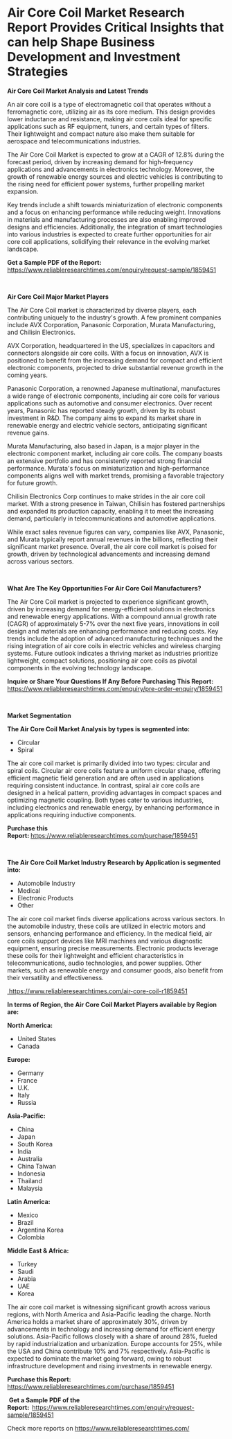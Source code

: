 <p><h1>Air Core Coil Market Research Report Provides Critical Insights that can help Shape Business Development and Investment Strategies</h1></p><p><strong>Air Core Coil Market Analysis and Latest Trends</strong></p>
<p><p>An air core coil is a type of electromagnetic coil that operates without a ferromagnetic core, utilizing air as its core medium. This design provides lower inductance and resistance, making air core coils ideal for specific applications such as RF equipment, tuners, and certain types of filters. Their lightweight and compact nature also make them suitable for aerospace and telecommunications industries.</p><p>The Air Core Coil Market is expected to grow at a CAGR of 12.8% during the forecast period, driven by increasing demand for high-frequency applications and advancements in electronics technology. Moreover, the growth of renewable energy sources and electric vehicles is contributing to the rising need for efficient power systems, further propelling market expansion. </p><p>Key trends include a shift towards miniaturization of electronic components and a focus on enhancing performance while reducing weight. Innovations in materials and manufacturing processes are also enabling improved designs and efficiencies. Additionally, the integration of smart technologies into various industries is expected to create further opportunities for air core coil applications, solidifying their relevance in the evolving market landscape.</p></p>
<p><strong>Get a Sample PDF of the Report:&nbsp;</strong> <a href="https://www.reliableresearchtimes.com/enquiry/request-sample/1859451?utm_campaign=2006&utm_medium=2&utm_source=Github&utm_content=ia&utm_term=31032025&utm_id=air-core-coil">https://www.reliableresearchtimes.com/enquiry/request-sample/1859451</a></p>
<p>&nbsp;</p>
<p><strong>Air Core Coil Major Market Players</strong></p>
<p><p>The Air Core Coil market is characterized by diverse players, each contributing uniquely to the industry's growth. A few prominent companies include AVX Corporation, Panasonic Corporation, Murata Manufacturing, and Chilisin Electronics.</p><p>AVX Corporation, headquartered in the US, specializes in capacitors and connectors alongside air core coils. With a focus on innovation, AVX is positioned to benefit from the increasing demand for compact and efficient electronic components, projected to drive substantial revenue growth in the coming years.</p><p>Panasonic Corporation, a renowned Japanese multinational, manufactures a wide range of electronic components, including air core coils for various applications such as automotive and consumer electronics. Over recent years, Panasonic has reported steady growth, driven by its robust investment in R&D. The company aims to expand its market share in renewable energy and electric vehicle sectors, anticipating significant revenue gains.</p><p>Murata Manufacturing, also based in Japan, is a major player in the electronic component market, including air core coils. The company boasts an extensive portfolio and has consistently reported strong financial performance. Murata's focus on miniaturization and high-performance components aligns well with market trends, promising a favorable trajectory for future growth.</p><p>Chilisin Electronics Corp continues to make strides in the air core coil market. With a strong presence in Taiwan, Chilisin has fostered partnerships and expanded its production capacity, enabling it to meet the increasing demand, particularly in telecommunications and automotive applications.</p><p>While exact sales revenue figures can vary, companies like AVX, Panasonic, and Murata typically report annual revenues in the billions, reflecting their significant market presence. Overall, the air core coil market is poised for growth, driven by technological advancements and increasing demand across various sectors.</p></p>
<p>&nbsp;</p>
<p><strong>What Are The Key Opportunities For Air Core Coil Manufacturers?</strong></p>
<p><p>The Air Core Coil market is projected to experience significant growth, driven by increasing demand for energy-efficient solutions in electronics and renewable energy applications. With a compound annual growth rate (CAGR) of approximately 5-7% over the next five years, innovations in coil design and materials are enhancing performance and reducing costs. Key trends include the adoption of advanced manufacturing techniques and the rising integration of air core coils in electric vehicles and wireless charging systems. Future outlook indicates a thriving market as industries prioritize lightweight, compact solutions, positioning air core coils as pivotal components in the evolving technology landscape.</p></p>
<p><strong>Inquire or Share Your Questions If Any Before Purchasing This Report:</strong> <a href="https://www.reliableresearchtimes.com/enquiry/pre-order-enquiry/1859451?utm_campaign=2006&utm_medium=2&utm_source=Github&utm_content=ia&utm_term=31032025&utm_id=air-core-coil">https://www.reliableresearchtimes.com/enquiry/pre-order-enquiry/1859451</a></p>
<p>&nbsp;</p>
<p><strong>Market Segmentation</strong></p>
<p><strong>The Air Core Coil Market Analysis by types is segmented into:</strong></p>
<p><ul><li>Circular</li><li>Spiral</li></ul></p>
<p><p>The air core coil market is primarily divided into two types: circular and spiral coils. Circular air core coils feature a uniform circular shape, offering efficient magnetic field generation and are often used in applications requiring consistent inductance. In contrast, spiral air core coils are designed in a helical pattern, providing advantages in compact spaces and optimizing magnetic coupling. Both types cater to various industries, including electronics and renewable energy, by enhancing performance in applications requiring inductive components.</p></p>
<p><strong>Purchase this Report:&nbsp;</strong><a href="https://www.reliableresearchtimes.com/purchase/1859451?utm_campaign=2006&utm_medium=2&utm_source=Github&utm_content=ia&utm_term=31032025&utm_id=air-core-coil">https://www.reliableresearchtimes.com/purchase/1859451</a></p>
<p>&nbsp;</p>
<p><strong>The Air Core Coil Market Industry Research by Application is segmented into:</strong></p>
<p><ul><li>Automobile Industry</li><li>Medical</li><li>Electronic Products</li><li>Other</li></ul></p>
<p><p>The air core coil market finds diverse applications across various sectors. In the automobile industry, these coils are utilized in electric motors and sensors, enhancing performance and efficiency. In the medical field, air core coils support devices like MRI machines and various diagnostic equipment, ensuring precise measurements. Electronic products leverage these coils for their lightweight and efficient characteristics in telecommunications, audio technologies, and power supplies. Other markets, such as renewable energy and consumer goods, also benefit from their versatility and effectiveness.</p></p>
<p><a href="https://www.reliableresearchtimes.com/air-core-coil-r1859451?utm_campaign=2006&utm_medium=2&utm_source=Github&utm_content=ia&utm_term=31032025&utm_id=air-core-coil">&nbsp;https://www.reliableresearchtimes.com/air-core-coil-r1859451</a></p>
<p><strong>In terms of Region, the Air Core Coil Market Players available by Region are:</strong></p>
<p>
    <p> <strong> North America: </strong>
        <ul>
            <li>United States</li>
            <li>Canada</li>
        </ul>
        </p> 
    <p> <strong> Europe: </strong>
        <ul>
            <li>Germany</li>
            <li>France</li>
            <li>U.K.</li>
            <li>Italy</li>
            <li>Russia</li>
        </ul>
        </p> 
    <p> <strong> Asia-Pacific: </strong>
        <ul>
            <li>China</li>
            <li>Japan</li>
            <li>South Korea</li>
            <li>India</li>
            <li>Australia</li>
            <li>China Taiwan</li>
            <li>Indonesia</li>
            <li>Thailand</li>
            <li>Malaysia</li>
        </ul>
        </p> 
    <p> <strong> Latin America: </strong>
        <ul>
            <li>Mexico</li>
            <li>Brazil</li>
            <li>Argentina Korea</li>
            <li>Colombia</li>
        </ul>
        </p> 
    <p> <strong> Middle East & Africa: </strong>
        <ul>
            <li>Turkey</li>
            <li>Saudi</li>
            <li>Arabia</li>
            <li>UAE</li>
            <li>Korea</li>
        </ul>
    </p>
    </p>
<p><p>The air core coil market is witnessing significant growth across various regions, with North America and Asia-Pacific leading the charge. North America holds a market share of approximately 30%, driven by advancements in technology and increasing demand for efficient energy solutions. Asia-Pacific follows closely with a share of around 28%, fueled by rapid industrialization and urbanization. Europe accounts for 25%, while the USA and China contribute 10% and 7% respectively. Asia-Pacific is expected to dominate the market going forward, owing to robust infrastructure development and rising investments in renewable energy.</p></p>
<p><strong>Purchase this Report: </strong><a href="https://www.reliableresearchtimes.com/purchase/1859451?utm_campaign=2006&utm_medium=2&utm_source=Github&utm_content=ia&utm_term=31032025&utm_id=air-core-coil">https://www.reliableresearchtimes.com/purchase/1859451</a></p>
<p>&nbsp;<strong>Get a Sample PDF of the Report:&nbsp;&nbsp;</strong><a href="https://www.reliableresearchtimes.com/enquiry/request-sample/1859451?utm_campaign=2006&utm_medium=2&utm_source=Github&utm_content=ia&utm_term=31032025&utm_id=air-core-coil">https://www.reliableresearchtimes.com/enquiry/request-sample/1859451</a></p>
<p><strong></strong></p>
<p>Check more reports on <a href="https://www.reliableresearchtimes.com/?utm_campaign=2006&utm_medium=2&utm_source=Github&utm_content=ia&utm_term=31032025&utm_id=air-core-coil">https://www.reliableresearchtimes.com/</a></p>